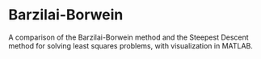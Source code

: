 # Barzilai-Borwein
A comparison of the Barzilai-Borwein method and the Steepest Descent method for solving least squares problems, with visualization in MATLAB.

